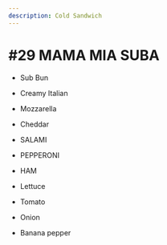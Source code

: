 ```yaml
---
description: Cold Sandwich
---
```


# \#29 MAMA MIA SUBA

* 
  Sub Bun

* Creamy Italian
* Mozzarella
* Cheddar
* SALAMI
* PEPPERONI
* HAM
* Lettuce
* Tomato
* Onion
* Banana pepper



